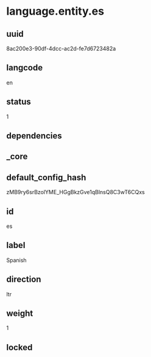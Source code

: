 # language.entity.es

## uuid
8ac200e3-90df-4dcc-ac2d-fe7d6723482a

## langcode
en

## status
1

## dependencies


## _core

## default_config_hash
zMB9ry6srBzolYME_HGgBkzGve1qBlnsQ8C3wT6CQxs

## id
es

## label
Spanish

## direction
ltr

## weight
1

## locked

